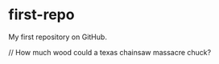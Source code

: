# first-repo
My first repository on GitHub.

// How much wood could a texas chainsaw massacre chuck?
